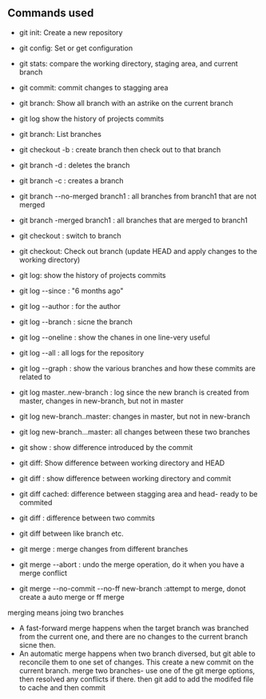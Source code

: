 ## Commands used

- git init: Create a new repository
- git config: Set or get configuration
- git stats: compare the working directory, staging area, and current branch
- git commit: commit changes to stagging area

- git branch: Show all branch with an astrike on the current branch
- git log show the history of projects commits
- git branch: List branches
- git checkout -b : create branch then check out to that branch
- git branch -d <branch>: deletes the branch  
- git branch -c <branch name>: creates a branch
- git branch --no-merged branch1 : all branches from branch1 that are not merged
- git branch -merged branch1 : all branches that are merged to branch1
- git checkout <branch name>: switch to branch
- git checkout: Check out branch (update HEAD and apply changes to the working directory)
- git log: show the history of projects commits
- git log --since : "6 months ago"
- git log --author : for the author
- git log --branch : sicne the branch
- git log --oneline : show the chanes in one line-very useful
- git log --all : all logs for the repository
- git log --graph : show the various branches and how these commits are related to
- git log master..new-branch : log since the new branch is created from master, changes in new-branch, but not in master
- git log new-branch..master: changes in master, but not in new-branch
- git log new-branch...master: all changes between these two branches
- git show <commit> : show difference introduced by the commit
- git diff: Show difference between working directory and HEAD
- git diff <commit>: show difference between working directory and commit
- git diff cached: difference between stagging area and head- ready to be commited
- git diff <CommitA> <CommitB>: difference between two commits
- git diff <refa>  <refB> between like branch etc. 

- git merge : merge changes from different branches
- git merge --abort : undo the merge operation, do it when you have a merge conflict
- git merge --no-commit --no-ff new-branch :attempt to merge, donot create a auto merge or ff merge
 

merging means joing two branches
- A fast-forward merge happens when the target branch was branched from the current one, and there are no changes to the current branch sicne then.
- An automatic merge happens when two branch diversed, but git able to reconcile them to one set of changes. This create a new commit on the current branch.
merge two branches-
use one of the git merge options, then resolved any conflicts if there. then git add to add the modifed file to cache and then commit 
